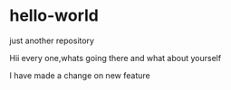 # hello-world
just another repository


Hii every one,whats going there and what about yourself

I have made a change on new feature
